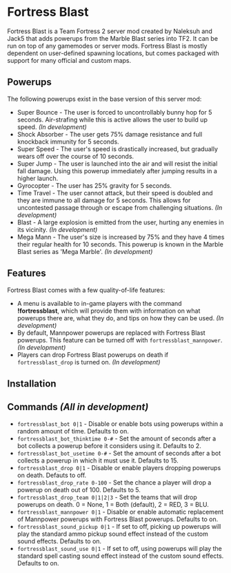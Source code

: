 Fortress Blast
==============

Fortress Blast is a Team Fortress 2 server mod created by Naleksuh and Jack5 that adds powerups from the Marble Blast series into TF2. It can be run on top of any gamemodes or server mods. Fortress Blast is mostly dependent on user-defined spawning locations, but comes packaged with support for many official and custom maps.

Powerups
--------

The following powerups exist in the base version of this server mod:

- Super Bounce - The user is forced to uncontrollably bunny hop for 5 seconds. Air-strafing while this is active allows the user to build up speed. *(In development)*
- Shock Absorber - The user gets 75% damage resistance and full knockback immunity for 5 seconds.
- Super Speed - The user's speed is drastically increased, but gradually wears off over the course of 10 seconds.
- Super Jump - The user is launched into the air and will resist the initial fall damage. Using this powerup immediately after jumping results in a higher launch.
- Gyrocopter - The user has 25% gravity for 5 seconds.
- Time Travel - The user cannot attack, but their speed is doubled and they are immune to all damage for 5 seconds. This allows for uncontested passage through or escape from challenging situations. *(In development)*
- Blast - A large explosion is emitted from the user, hurting any enemies in its vicinity. *(In development)*
- Mega Mann - The user's size is increased by 75% and they have 4 times their regular health for 10 seconds. This powerup is known in the Marble Blast series as 'Mega Marble'. *(In development)*

Features
--------

Fortress Blast comes with a few quality-of-life features:

- A menu is available to in-game players with the command **!fortressblast**, which will provide them with information on what powerups there are, what they do, and tips on how they can be used. *(In development)*
- By default, Mannpower powerups are replaced with Fortress Blast powerups. This feature can be turned off with `fortressblast_mannpower`. *(In development)*
- Players can drop Fortress Blast powerups on death if `fortressblast_drop` is turned on. *(In development)*

Installation
------------

<installation guide required here>

Commands *(All in development)*
--------

- `fortressblast_bot 0|1` - Disable or enable bots using powerups within a random amount of time. Defaults to on.
- `fortressblast_bot_thinktime 0-#` - Set the amount of seconds after a bot collects a powerup before it considers using it. Defaults to 2.
- `fortressblast_bot_usetime 0-#` - Set the amount of seconds after a bot collects a powerup in which it must use it. Defaults to 15.
- `fortressblast_drop 0|1` - Disable or enable players dropping powerups on death. Defauts to off.
- `fortressblast_drop_rate 0-100` - Set the chance a player will drop a powerup on death out of 100. Defaults to 5.
- `fortressblast_drop_team 0|1|2|3` - Set the teams that will drop powerups on death. 0 = None, 1 = Both (default), 2 = RED, 3 = BLU.
- `fortressblast_mannpower 0|1` - Disable or enable automatic replacement of Mannpower powerups with Fortress Blast powerups. Defaults to on.
- `fortressblast_sound_pickup 0|1` - If set to off, picking up powerups will play the standard ammo pickup sound effect instead of the custom sound effects. Defaults to on.
- `fortressblast_sound_use 0|1` - If set to off, using powerups will play the standard spell casting sound effect instead of the custom sound effects. Defaults to on.
